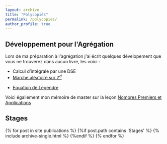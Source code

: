 ```yaml
---
layout: archive
title: "Polycopiés"
permalink: /polycopies/
author_profile: true
---
```


## Développement pour l'Agrégation 

Lors de ma préparation à l'agrégation j'ai écrit quelques dévelopement que vous ne trouverez dans aucun livre, les voici : 

- Calcul d’intégrale par une DSE
- [Marche aléatoire sur $\mathbb{Z}^d$](/files/pdf/MarcheAleatoire.pdf)
<!-- - Théorème d’échantillonnage de Shannon -->
- [Equation de Legendre](/files/pdf/Legendre.pdf)
<!-- - Critère de Weyl -->


Voici égallement mon mémoire de master sur la leçon [Nombres Premiers et Applications](/files/pdf/Memoire_nb_premier.pdf)

## Stages

{% for post in site.publications %}
  {%if post.path contains 'Stages' %}
    {% include archive-single.html %}
  {%endif %}
{% endfor %}